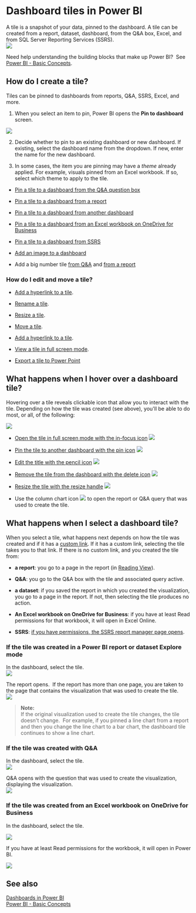 ﻿<properties
   pageTitle="Dashboard tiles in Power BI"
   description="All about dashboard tiles in Power BI"
   services="powerbi"
   documentationCenter=""
   authors="mihart"
   manager="mblythe"
   editor=""
   tags=""/>

<tags
   ms.service="powerbi"
   ms.devlang="NA"
   ms.topic="article"
   ms.tgt_pltfrm="NA"
   ms.workload="powerbi"
   ms.date="11/16/2015"
   ms.author="mihart"/>

# Dashboard tiles in Power BI  

A tile is a snapshot of your data, pinned to the dashboard. A tile can be created from a report, dataset, dashboard, from the Q&A box, Excel, and from SQL Server Reporting Services (SSRS).  
![](media/powerbi-service-dashboard-tiles/PBI_DashFull.png)

Need help understanding the building blocks that make up Power BI?  See [Power BI - Basic Concepts](powerbi-service-basic-concepts.md).


## How do I create a tile?

Tiles can be pinned to dashboards from reports, Q&A, SSRS, Excel, and more.

1. When you select an item to pin, Power BI opens the **Pin to dashboard** screen.

![](media/powerbi-service-dashboard-tiles/PBI_themes2.png)

2. Decide whether to pin to an existing dashboard or new dashboard. If existing, select the dashboard name from the dropdown.  If new, enter the name for the new dashboard.

3. In some cases, the item you are pinning may have a *theme* already applied.  For example, visuals pinned from an Excel workbook. If so, select which theme to apply to the tile.


-   [Pin a tile to a dashboard from the Q&A question box](powerbi-service-pin-a-tile-to-a-dashboard-from-the-question-box.md)

-   [Pin a tile to a dashboard from a report](powerbi-service-pin-a-tile-to-a-dashboard-from-a-report.md)

-   [Pin a tile to a dashboard from another dashboard](powerbi-pin-a-tile-from-one-dashboard-to-another.md)

- [Pin a tile to a dashboard from an  Excel workbook on OneDrive for Business](powerbi-service-pin-a-tile-to-a-dashboard-from-excel.md)

-   [Pin a tile to a dashboard from SSRS](https://msdn.microsoft.com/library/mt604784.aspx)

-   [Add an image to a dashboard](powerbi-service-add-an-image-to-a-dashboard.md)

-   Add a big number tile [from Q&A](powerbi-service-create-a-big-number-tile-for-a-dashboard.md) and [from a report](powerbi-service-create-a-big-number-tile-from-a-power-bi-report.md)


### How do I edit and move a tile?
-   [Add a hyperlink to a tile](powerbi-service-edit-a-tile-in-a-dashboard.md).

-   [Rename a tile](powerbi-service-edit-a-tile-in-a-dashboard.md). 

-   [Resize a tile](powerbi-service-edit-a-tile-in-a-dashboard.md). 

-   [Move a tile](powerbi-service-edit-a-tile-in-a-dashboard.md). 

-   [Add a hyperlink to a tile](powerbi-service-edit-a-tile-in-a-dashboard.md).

-   [View a tile in full screen mode](powerbi-service-edit-a-tile-in-a-dashboard.md). 

-   [Export a tile to Power Point](http://blogs.msdn.com/b/powerbidev/archive/2015/09/28/integrating-power-bi-tiles-into-office-documents.aspx)

## What happens when I hover over a dashboard tile?  
Hovering over a tile reveals clickable icon that allow you to interact with the tile. Depending on how the tile was created (see above), you'll be able to do most, or all, of the following:

![](media/powerbi-service-dashboard-tiles/hover-over-dashboard-tile.jpg)

- [Open the tile in full screen mode with the in-focus icon](powerbi-service-display-tile-in-full-screen-mode.md) ![](media/powerbi-service-dashboard-tiles/fullscreen-icon.jpg)

- [Pin the tile to another dashboard with the pin icon](powerbi-service-pin-a-tile-from-one-dashboard-to-another.md)
 ![](media/powerbi-service-dashboard-tiles/pin-icon.jpg)

- [Edit the title with the pencil icon](powerbi-service-edit-a-tile-in-a-dashboard)
 ![](media/powerbi-service-dashboard-tiles/pencil-icon.jpg)

- [Remove the tile from the dashboard with the delete icon](powerbi-service-edit-a-tile-in-a-dashboard.md)
 ![](media/powerbi-service-dashboard-tiles/delete-icon.jpg)

- [Resize the tile with the resize handle](powerbi-service-edit-a-tile-in-a-dashboard) ![](media/powerbi-service-dashboard-tiles/resize-handle.jpg)

- Use the column chart icon ![](media/powerbi-service-dashboard-tiles/chart-icon.jpg) to open the report or Q&A query that was used to create the tile.

## What happens when I select a dashboard tile?  
When you select a tile, what happens next depends on how the tile was created and if it has a [custom link](powerbi-service-edit-a-tile-in-a-dashboard.md). If it has a custom link, selecting the tile takes you to that link. If there is no custom link, and you created the tile from:

-   **a report**: you go to a page in the report (in [Reading View](powerbi-service-interact-with-a-report-in-reading-view.md)).

-   **Q&A**: you go to the Q&A box with the tile and associated query active.

-   **a dataset**: if you saved the report in which you created the visualization, you go to a page in the report. If not, then selecting the tile produces no action.

- **An Excel workbook on OneDrive for Business**: if you have at least Read permissions for that workbook, it will open in Excel Online.

-   **SSRS**: [if you have permissions, the SSRS report manager page opens](https://msdn.microsoft.com/library/mt604784.aspx).

### If the tile was created in a Power BI report or dataset Explore mode  
In the dashboard, select the tile.  
![](media/powerbi-service-dashboard-tiles/PBI_DashTile.png)

The report opens.  If the report has more than one page, you are taken to the page that contains the visualization that was used to create the tile.  
![](media/powerbi-service-dashboard-tiles/PBI_DashTileRept.png)

>**Note:**  
>If the original visualization used to create the tile changes, the tile doesn't change.  For example, if you pinned a line chart from a report and then you change the line chart to a bar chart, the dashboard tile continues to show a line chart.

### If the tile was created with Q&A  
In the dashboard, select the tile.  
![](media/powerbi-service-dashboard-tiles/PBI_DashTileQnA.png)

Q&A opens with the question that was used to create the visualization, displaying the visualization.  
![](media/powerbi-service-dashboard-tiles/PBI_DashTileQnAQuestion.png)

### If the tile was created from an Excel workbook on OneDrive for Business

In the dashboard, select the tile.

![](media/powerbi-service-dashboard-tiles/PBI_DashWorkbookTileSelect.png)  

If you have at least Read permissions for the workbook, it will open in Power BI.

![](media/powerbi-service-dashboard-tiles/PBI_DashTileWorkbook_openInExcelOnline.png)

## See also  
[Dashboards in Power BI](powerbi-service-dashboards.md)  
[Power BI - Basic Concepts](powerbi-service-basic-concepts.md)  
